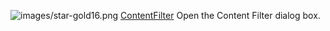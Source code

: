 ﻿![images/star-gold16.png](images/star-gold16.png) [ContentFilter](contentfilter.html) 
Open the Content Filter dialog box.


